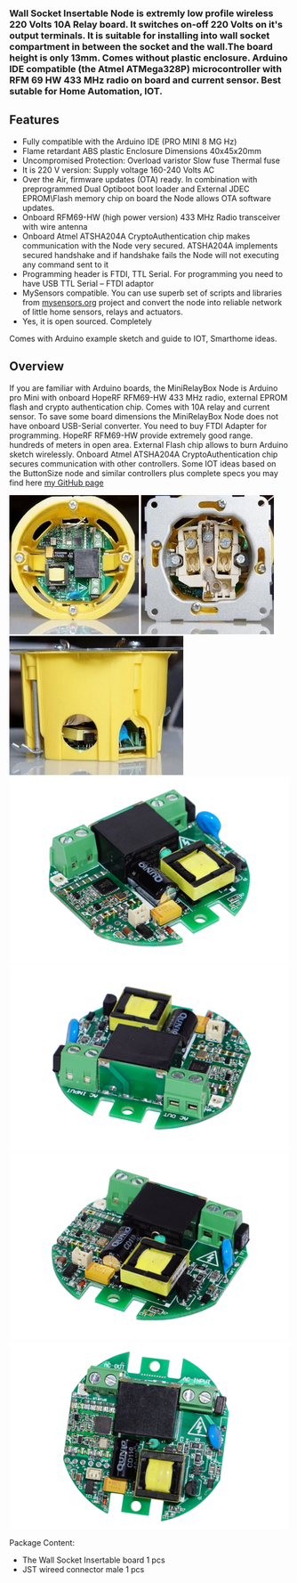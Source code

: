 

### Wall Socket Insertable Node is extremly low profile wireless 220 Volts 10A Relay board. It switches on-off 220 Volts on it's output terminals. It is suitable for installing into wall socket compartment in between the socket and the wall.The board height is only 13mm. Comes without plastic enclosure. Arduino IDE compatible (the Atmel ATMega328P) microcontroller with RFM 69 HW 433 MHz radio on board and current sensor. Best sutable for Home Automation, IOT.


## Features
- Fully compatible with the Arduino IDE (PRO MINI 8 MG Hz)
- Flame retardant ABS plastic Enclosure Dimensions 40x45x20mm
- Uncompromised Protection:
   Overload varistor
   Slow fuse
   Thermal fuse
- It is 220 V version: Supply voltage 160-240 Volts AC
- Over the Air, firmware updates (OTA) ready. In combination with preprogrammed Dual Optiboot boot loader and External JDEC  EPROM\Flash memory chip on board the Node allows OTA software updates.
- Onboard RFM69-HW (high power version) 433 MHz Radio transceiver  with wire antenna
- Onboard Atmel ATSHA204A CryptoAuthentication chip makes communication with the Node very secured. ATSHA204A implements secured handshake and if handshake fails the Node will not executing any command sent to it
- Programming header is FTDI, TTL Serial. For programming you need to have  USB TTL Serial – FTDI adaptor
- MySensors compatible. You can use superb set of scripts and libraries from [mysensors.org](http://www.mysensors.org) project  and convert the node into reliable network of little home sensors, relays and actuators.
- Yes, it is open sourced. Completely

Comes with Arduino example sketch and guide to IOT, Smarthome ideas.

## Overview
If you are familiar with Arduino boards, the MiniRelayBox Node is Arduino pro Mini with onboard HopeRF RFM69-HW 433 MHz radio, external EPROM flash and crypto authentication chip. Comes with 10A relay and current sensor. To save some board dimensions the MiniRelayBox Node does not have onboard USB-Serial converter. You need to buy FTDI Adapter for programming. HopeRF RFM69-HW provide extremely good range.  hundreds of meters in open area. External Flash chip allows to burn Arduino sketch wirelessly. Onboard Atmel ATSHA204A CryptoAuthentication chip secures communication with other controllers. Some IOT ideas based on the ButtonSize node and similar controllers plus complete specs you may find here [my GitHub page](https://github.com/EasySensors/WallSocketInsertableNode)

![Wall Socket Insertable Node](https://github.com/EasySensors/WallSocketInsertableNode/blob/master/pics/WallSocketInsertableNode11.jpg?raw=true)
![Wall Socket Insertable Node](https://github.com/EasySensors/WallSocketInsertableNode/blob/master/pics/WallSocketInsertableNode12.jpg?raw=true)
![Wall Socket Insertable Node](https://github.com/EasySensors/WallSocketInsertableNode/blob/master/pics/WallSocketInsertableNode13.jpg?raw=true)
![Wall Socket Insertable Node](https://github.com/EasySensors/WallSocketInsertableNode/blob/master/pics/s1.jpg?raw=true) 
![Wall Socket Insertable Node](https://github.com/EasySensors/WallSocketInsertableNode/blob/master/pics/s5.jpg?raw=true) 
![Wall Socket Insertable Node](https://github.com/EasySensors/WallSocketInsertableNode/blob/master/pics/s2.jpg?raw=true)
![Wall Socket Insertable Node](https://github.com/EasySensors/WallSocketInsertableNode/blob/master/pics/s3.jpg?raw=true)


Package Content:
-	The Wall Socket Insertable board 1 pcs
-	JST wireed connector male 1 pcs
